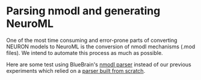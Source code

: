 # Parsing nmodl and generating NeuroML

One of the most time consuming and error-prone parts of converting NEURON models to NeuroML is the conversion of nmodl mechanisms (.mod files). We intend to automate this process as much as possible.

Here are some test using BlueBrain's [nmodl parser](https://github.com/BlueBrain/nmodl/tree/master) instead of our previous experiments which relied on a [parser built from scratch](https://github.com/borismarin/pynmodl).
